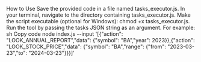 How to Use
Save the provided code in a file named tasks_executor.js.
In your terminal, navigate to the directory containing tasks_executor.js.
Make the script executable (optional for Windows): chmod +x tasks_executor.js.
Run the tool by passing the tasks JSON string as an argument. For example:
sh
Copy code
node index.js --input '[{"action": "LOOK_ANNUAL_REPORT","data": {"symbol": "BA","year": 2023}},{"action": "LOOK_STOCK_PRICE","data": {"symbol": "BA","range": {"from": "2023-03-23","to": "2024-03-23"}}}]'